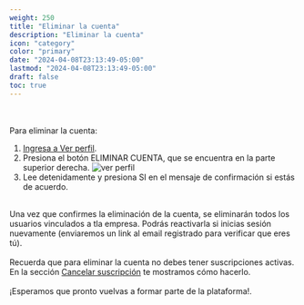 ```yaml
---
weight: 250
title: "Eliminar la cuenta"
description: "Eliminar la cuenta"
icon: "category"
color: "primary"
date: "2024-04-08T23:13:49-05:00"
lastmod: "2024-04-08T23:13:49-05:00"
draft: false
toc: true
---
```

<br></br>
Para eliminar la cuenta:
1. [Ingresa a Ver perfil](Visualizar_tu_perfil.md). 
2. Presiona el botón ELIMINAR CUENTA, que se encuentra en la parte superior derecha.
![ver perfil](/images/general/eliminar_cuenta.png) 
3. Lee detenidamente y presiona SI en el mensaje de confirmación si estás de acuerdo.
<br></br>

Una vez que confirmes la eliminación de la cuenta, se eliminarán todos los usuarios vinculados a tla empresa. Podrás reactivarla si inicias sesión nuevamente (enviaremos un link al email registrado para verificar que eres tú).<br></br>
Recuerda que para eliminar la cuenta no debes tener suscripciones activas. En la sección [Cancelar suscripción](../../Suscripcíon_y_Pagos/Tu_Suscripcion/Cancelar_suscripción.md) te mostramos cómo hacerlo.<br></br>
¡Esperamos que pronto vuelvas a formar parte de la plataforma!.
